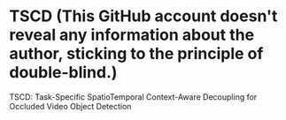 # TSCD (This GitHub account doesn't reveal any information about the author, sticking to the principle of double-blind.)
TSCD: Task-Specific SpatioTemporal Context-Aware Decoupling for Occluded Video Object Detection
